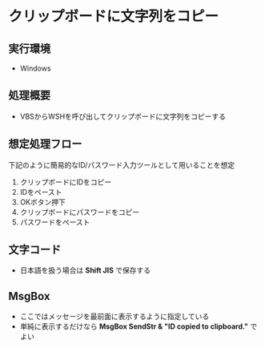 # クリップボードに文字列をコピー

## 実行環境
* Windows

## 処理概要
* VBSからWSHを呼び出してクリップボードに文字列をコピーする

## 想定処理フロー
下記のように簡易的なID/パスワード入力ツールとして用いることを想定
1. クリップボードにIDをコピー
2. IDをペースト
3. OKボタン押下
4. クリップボードにパスワードをコピー
5. パスワードをペースト

## 文字コード
* 日本語を扱う場合は __Shift JIS__ で保存する

## MsgBox
* ここではメッセージを最前面に表示するように指定している
* 単純に表示するだけなら __MsgBox SendStr & "ID copied to clipboard."__ でよい

